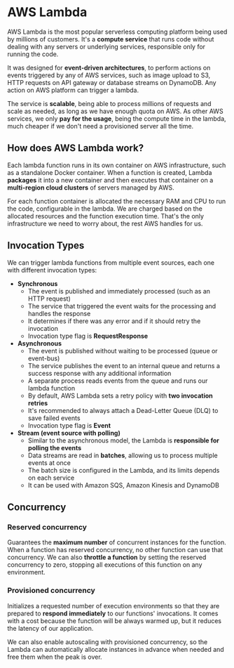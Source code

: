 # AWS Lambda

AWS Lambda is the most popular serverless computing platform being used by millions of customers. It's a **compute service** that runs code without dealing with any servers or underlying services, responsible only for running the code.

It was designed for **event-driven architectures**, to perform actions on events triggered by any of AWS services, such as image upload to S3, HTTP requests on API gateway or database streams on DynamoDB. Any action on AWS platform can trigger a lambda.

The service is **scalable**, being able to process millions of requests and scale as needed, as long as we have enough quota on AWS. As other AWS services, we only **pay for the usage**, being the compute time in the lambda, much cheaper if we don't need a provisioned server all the time.

## How does AWS Lambda work?

Each lambda function runs in its own container on AWS infrastructure, such as a standalone Docker container. When a function is created, Lambda **packages** it into a new container and then executes that container on a **multi-region cloud clusters** of servers managed by AWS.

For each function container is allocated the necessary RAM and CPU to run the code, configurable in the lambda. We are charged based on the allocated resources and the function execution time. That's the only infrastructure we need to worry about, the rest AWS handles for us.

## Invocation Types

We can trigger lambda functions from multiple event sources, each one with different invocation types:

- **Synchronous**
  - The event is published and immediately processed (such as an HTTP request)
  - The service that triggered the event waits for the processing and handles the response
  - It determines if there was any error and if it should retry the invocation
  - Invocation type flag is **RequestResponse**
- **Asynchronous**
  - The event is published without waiting to be processed (queue or event-bus)
  - The service publishes the event to an internal queue and returns a success response with any additional information
  - A separate process reads events from the queue and runs our lambda function
  - By default, AWS Lambda sets a retry policy with **two invocation retries**
  - It's recommended to always attach a Dead-Letter Queue (DLQ) to save failed events
  - Invocation type flag is **Event**
- **Stream (event source with polling)**
  - Similar to the asynchronous model, the Lambda is **responsible for polling the events**
  - Data streams are read in **batches**, allowing us to process multiple events at once
  - The batch size is configured in the Lambda, and its limits depends on each service
  - It can be used with Amazon SQS, Amazon Kinesis and DynamoDB

## Concurrency

### Reserved concurrency

Guarantees the **maximum number** of concurrent instances for the function. When a function has reserved concurrency, no other function can use that concurrency. We can also **throttle a function** by setting the reserved concurrency to zero, stopping all executions of this function on any environment.

### Provisioned concurrency

Initializes a requested number of execution environments so that they are prepared to **respond immediately** to our functions' invocations. It comes with a cost because the function will be always warmed up, but it reduces the latency of our application.

We can also enable autoscaling with provisioned concurrency, so the Lambda can automatically allocate instances in advance when needed and free them when the peak is over.
